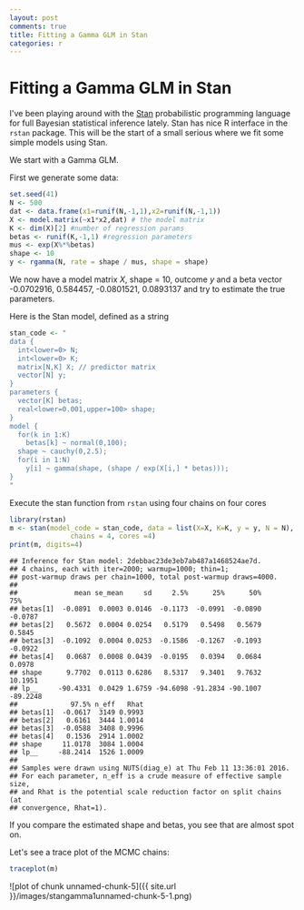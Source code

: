 ```yaml
---
layout: post
comments: true
title: Fitting a Gamma GLM in Stan
categories: r
---
```


# Fitting a Gamma GLM in Stan

I've been playing around with the [Stan](http://mc-stan.org) probabilistic programming language for full Bayesian statistical inference lately. Stan has nice R interface in the `rstan` package.
This will be the start of a small serious where we fit some simple models using Stan.

We start with a Gamma GLM.

First we generate some data:


```r
set.seed(41)
N <- 500
dat <- data.frame(x1=runif(N,-1,1),x2=runif(N,-1,1))
X <- model.matrix(~x1*x2,dat) # the model matrix
K <- dim(X)[2] #number of regression params
betas <- runif(K,-1,1) #regression parameters
mus <- exp(X%*%betas)
shape <- 10
y <- rgamma(N, rate = shape / mus, shape = shape)
```

We now have a model matrix $X$, shape = 10, outcome $y$ and a beta vector -0.0702916, 0.584457, -0.0801521, 0.0893137 and try to estimate the
true parameters.

Here is the Stan model, defined as a string


```r
stan_code <- "
data {
  int<lower=0> N;
  int<lower=0> K;
  matrix[N,K] X; // predictor matrix
  vector[N] y;
}
parameters {
  vector[K] betas;
  real<lower=0.001,upper=100> shape;
}
model {
  for(k in 1:K)
    betas[k] ~ normal(0,100);
  shape ~ cauchy(0,2.5);
  for(i in 1:N)
    y[i] ~ gamma(shape, (shape / exp(X[i,] * betas)));
}
"
```

Execute the stan function from `rstan` using four chains on four cores


```r
library(rstan)
m <- stan(model_code = stan_code, data = list(X=X, K=K, y = y, N = N),
               chains = 4, cores =4)
print(m, digits=4)
```

```
## Inference for Stan model: 2debbac23de3eb7ab487a1468524ae7d.
## 4 chains, each with iter=2000; warmup=1000; thin=1; 
## post-warmup draws per chain=1000, total post-warmup draws=4000.
## 
##              mean se_mean     sd     2.5%      25%      50%      75%
## betas[1]  -0.0891  0.0003 0.0146  -0.1173  -0.0991  -0.0890  -0.0787
## betas[2]   0.5672  0.0004 0.0254   0.5179   0.5498   0.5679   0.5845
## betas[3]  -0.1092  0.0004 0.0253  -0.1586  -0.1267  -0.1093  -0.0922
## betas[4]   0.0687  0.0008 0.0439  -0.0195   0.0394   0.0684   0.0978
## shape      9.7702  0.0113 0.6286   8.5317   9.3401   9.7632  10.1951
## lp__     -90.4331  0.0429 1.6759 -94.6098 -91.2834 -90.1007 -89.2248
##             97.5% n_eff   Rhat
## betas[1]  -0.0617  3149 0.9993
## betas[2]   0.6161  3444 1.0014
## betas[3]  -0.0588  3408 0.9996
## betas[4]   0.1536  2914 1.0002
## shape     11.0178  3084 1.0004
## lp__     -88.2414  1526 1.0009
## 
## Samples were drawn using NUTS(diag_e) at Thu Feb 11 13:36:01 2016.
## For each parameter, n_eff is a crude measure of effective sample size,
## and Rhat is the potential scale reduction factor on split chains (at 
## convergence, Rhat=1).
```

If you compare the estimated shape and betas, you see that are almost spot on.

Let's see a trace plot of the MCMC chains:


```r
traceplot(m)
```

![plot of chunk unnamed-chunk-5]({{ site.url }}/images/stangamma1unnamed-chunk-5-1.png)
